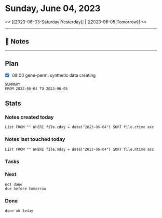 


# Sunday, June 04, 2023

<< [[2023-06-03-Saturday|Yesterday]] | [[2023-06-05|Tomorrow]] >>

---

## 📝 Notes




---
## Plan

- [x] 09:00 gene-perm: synthetic data creating



```toggl
SUMMARY
FROM 2023-06-04 TO 2023-06-05
```




## Stats


### Notes created today
```dataview
List FROM "" WHERE file.cday = date("2023-06-04") SORT file.ctime asc
```

### Notes last touched today
```dataview
List FROM "" WHERE file.mday = date("2023-06-04") SORT file.mtime asc
```



### Tasks

### Next

```tasks
not done 
due before tomorrow
```

### Done

```tasks
done on today
```
